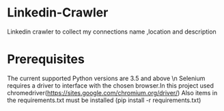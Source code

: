 # Linkedin-Crawler
 Linkedin crawler to collect my connections name ,location and description
# Prerequisites
 The current supported Python versions are 3.5 and above \n
 Selenium requires a driver to interface with the chosen browser.In this project used chromedriver(https://sites.google.com/chromium.org/driver/)
 Also items in the requirements.txt must be installed (pip install -r requirements.txt)
